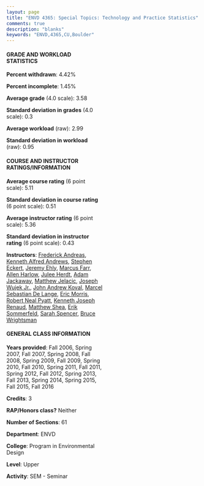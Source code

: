 ```yaml
---
layout: page
title: "ENVD 4365: Special Topics: Technology and Practice Statistics"
comments: true
description: "blanks"
keywords: "ENVD,4365,CU,Boulder"
---
```

<head>
<script src="https://ajax.googleapis.com/ajax/libs/jquery/2.1.3/jquery.min.js"></script>
<script src="https://dl.dropboxusercontent.com/s/pc42nxpaw1ea4o9/highcharts.js?dl=0"></script>
<!-- <script src="../assets/js/highcharts.js"></script> -->
<style type="text/css">@font-face {
	font-family: "Bebas Neue";
	src: url(https://www.filehosting.org/file/details/544349/BebasNeue Regular.otf) format("opentype");
	}
	h1.Bebas { 
		font-family: "Bebas Neue", Verdana, Tahoma;
	}
</style>
</head>
<body>
	<div id="container" style="float: right; width: 45%; height: 88%; margin-left: 2.5%; margin-right: 2.5%;"></div>
	<script language="JavaScript">
		$(document).ready(function() {
		var chart = {type: 'column'};
		var title = {text: 'Grade Distribution'};
		var xAxis = {categories: ['A','B','C','D','F'],crosshair: true};
		var yAxis = {min: 0,title: {text: 'Percentage'}};
		var tooltip = {headerFormat: '<center><b><span style="font-size:20px">{point.key}</span></b></center>',
		               pointFormat: '<td style="padding:0"><b>{point.y:.1f}%</b></td>',
		               footerFormat: '</table>',shared: true,useHTML: true};
		var plotOptions = {column: {pointPadding: 0.0,borderWidth: 0}};  
		var credits = {enabled: false};var series= [{name: 'Percent',data: [67.61,27.43,3.37,0.41,1.18,]}];
		var json = {};
		json.chart = chart;
		json.title = title;
		json.tooltip = tooltip;
		json.xAxis = xAxis;
		json.yAxis = yAxis;  
		json.series = series;
		json.plotOptions = plotOptions;  
		json.credits = credits;
		$('#container').highcharts(json);
	});
	</script>
</body>
			   
#### GRADE AND WORKLOAD STATISTICS

**Percent withdrawn**: 4.42%

**Percent incomplete**: 1.45%

**Average grade** (4.0 scale): 3.58

**Standard deviation in grades** (4.0 scale): 0.3

**Average workload** (raw): 2.99

**Standard deviation in workload** (raw): 0.95

#### COURSE AND INSTRUCTOR RATINGS/INFORMATION

**Average course rating** (6 point scale): 5.11

**Standard deviation in course rating** (6 point scale): 0.51

**Average instructor rating** (6 point scale): 5.36

**Standard deviation in instructor rating** (6 point scale): 0.43

**Instructors**: <a href='../../instructors/Frederick_Andreas'>Frederick Andreas</a>, <a href='../../instructors/Kenneth_Alfred_Andrews'>Kenneth Alfred Andrews</a>, <a href='../../instructors/Stephen_Eckert'>Stephen Eckert</a>, <a href='../../instructors/Jeremy_Ehly'>Jeremy Ehly</a>, <a href='../../instructors/Marcus_Farr'>Marcus Farr</a>, <a href='../../instructors/Allen_Harlow'>Allen Harlow</a>, <a href='../../instructors/Julee_Herdt'>Julee Herdt</a>, <a href='../../instructors/Adam_Jackaway'>Adam Jackaway</a>, <a href='../../instructors/Matthew_Jelacic'>Matthew Jelacic</a>, <a href='../../instructors/Joseph_Wujek_Jr.'>Joseph Wujek Jr.</a>, <a href='../../instructors/John_Andrew_Koval'>John Andrew Koval</a>, <a href='../../instructors/Marcel_Sebastian_De_Lange'>Marcel Sebastian De Lange</a>, <a href='../../instructors/Eric_Morris'>Eric Morris</a>, <a href='../../instructors/Robert_Neal_Pyatt'>Robert Neal Pyatt</a>, <a href='../../instructors/Kenneth_Joseph_Renaud'>Kenneth Joseph Renaud</a>, <a href='../../instructors/Matthew_Shea'>Matthew Shea</a>, <a href='../../instructors/Erik_Sommerfeld'>Erik Sommerfeld</a>, <a href='../../instructors/Sarah_Spencer'>Sarah Spencer</a>, <a href='../../instructors/Bruce_Wrightsman'>Bruce Wrightsman</a>

#### GENERAL CLASS INFORMATION

**Years provided**: Fall 2006, Spring 2007, Fall 2007, Spring 2008, Fall 2008, Spring 2009, Fall 2009, Spring 2010, Fall 2010, Spring 2011, Fall 2011, Spring 2012, Fall 2012, Spring 2013, Fall 2013, Spring 2014, Spring 2015, Fall 2015, Fall 2016

**Credits**: 3

**RAP/Honors class?** Neither

**Number of Sections**: 61

**Department**: ENVD

**College**: Program in Environmental Design

**Level**: Upper

**Activity**: SEM - Seminar
